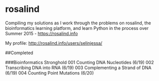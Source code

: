# rosalind

Compiling my solutions as I work through the problems on rosalind, the bioinformatics learning platform, and learn Python in the process over Summer 2015 - https://rosalind.info

My profile: http://rosalind.info/users/selinjessa/

##Completed

###Bioinformatics Stronghold
001 Counting DNA Nucleotides (6/19)
002 Transcribing DNA into RNA (6/19)
003 Complementing a Strand of DNA (6/19)
004 Counting Point Mutations (6/20)

